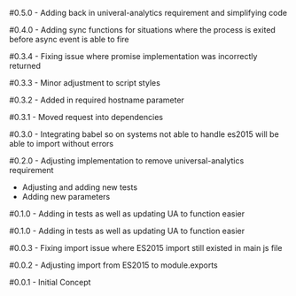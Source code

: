 #0.5.0 - Adding back in univeral-analytics requirement and simplifying code

#0.4.0 - Adding sync functions for situations where the process is exited before async event is able to fire

#0.3.4 - Fixing issue where promise implementation was incorrectly returned

#0.3.3 - Minor adjustment to script styles

#0.3.2 - Added in required hostname parameter

#0.3.1 - Moved request into dependencies

#0.3.0 - Integrating babel so on systems not able to handle es2015 will be able to import without errors

#0.2.0 - Adjusting implementation to remove universal-analytics requirement

- Adjusting and adding new tests
- Adding new parameters

#0.1.0 - Adding in tests as well as updating UA to function easier

#0.1.0 - Adding in tests as well as updating UA to function easier

#0.0.3 - Fixing import issue where ES2015 import still existed in main js file

#0.0.2 - Adjusting import from ES2015 to module.exports

#0.0.1 - Initial Concept
